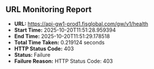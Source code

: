 ## URL Monitoring Report

- **URL:** https://api-gw1-prod1.fisglobal.com/gw/v1/health
- **Start Time:** 2025-10-20T11:51:28.959394
- **End Time:** 2025-10-20T11:51:29.178518
- **Total Time Taken:** 0.219124 seconds
- **HTTP Status Code:** 403
- **Status:** Failure
- **Failure Reason:** HTTP Status Code: 403
